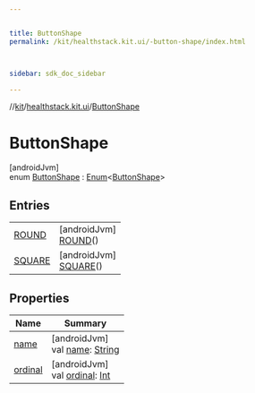 ```yaml
---


title: ButtonShape
permalink: /kit/healthstack.kit.ui/-button-shape/index.html



sidebar: sdk_doc_sidebar

---
```



//[kit](/kit.html)/[healthstack.kit.ui](../index.html)/[ButtonShape](index.html)



# ButtonShape



[androidJvm]\
enum [ButtonShape](index.html) : [Enum](https://kotlinlang.org/api/latest/jvm/stdlib/kotlin/-enum/index.html)&lt;[ButtonShape](index.html)&gt;



## Entries


| | |
|---|---|
| [ROUND](-r-o-u-n-d/index.html) | [androidJvm]<br>[ROUND](-r-o-u-n-d/index.html)() |
| [SQUARE](-s-q-u-a-r-e/index.html) | [androidJvm]<br>[SQUARE](-s-q-u-a-r-e/index.html)() |


## Properties


| Name | Summary |
|---|---|
| [name](-s-q-u-a-r-e/index.html#-372974862%2FProperties%2F-106109196) | [androidJvm]<br>val [name](-s-q-u-a-r-e/index.html#-372974862%2FProperties%2F-106109196): [String](https://kotlinlang.org/api/latest/jvm/stdlib/kotlin/-string/index.html) |
| [ordinal](-s-q-u-a-r-e/index.html#-739389684%2FProperties%2F-106109196) | [androidJvm]<br>val [ordinal](-s-q-u-a-r-e/index.html#-739389684%2FProperties%2F-106109196): [Int](https://kotlinlang.org/api/latest/jvm/stdlib/kotlin/-int/index.html) |



